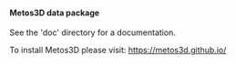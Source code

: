 #### Metos3D data package

See the 'doc' directory for a documentation.

To install Metos3D please visit: https://metos3d.github.io/
